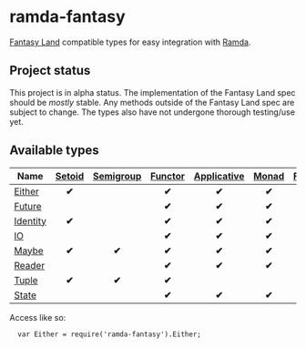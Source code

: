 ramda-fantasy
=============

[Fantasy Land][1] compatible types for easy integration with [Ramda][2].

## Project status
This project is in alpha status. The implementation of the Fantasy Land spec should be *mostly*
stable. Any methods outside of the Fantasy Land spec are subject to change. The types also have
not undergone thorough testing/use yet.

## Available types

| Name            | [Setoid][3]  | [Semigroup][4] | [Functor][5] | [Applicative][6] | [Monad][7] | [Foldable][8] | [ChainRec][16] |
| --------------- | :----------: | :------------: | :----------: | :--------------: | :--------: | :-----------: | :------------: |
| [Either][9]     |    **✔︎**     |                |     **✔︎**    |      **✔︎**       |   **✔︎**    |               |     **✔︎**      |
| [Future][10]    |              |                |     **✔︎**    |      **✔︎**       |   **✔︎**    |               |     **✔︎**      |
| [Identity][11]  |    **✔︎**     |                |     **✔︎**    |      **✔︎**       |   **✔︎**    |               |     **✔︎**      |
| [IO][12]        |              |                |     **✔︎**    |      **✔︎**       |   **✔︎**    |               |     **✔︎**      |
| [Maybe][13]     |    **✔︎**     |     **✔︎**      |     **✔︎**    |      **✔︎**       |   **✔︎**    |     **✔︎**     |     **✔︎**      |
| [Reader][14]    |              |                |     **✔︎**    |      **✔︎**       |   **✔︎**    |               |                |
| [Tuple][15]     |    **✔︎**     |     **✔︎**      |     **✔︎**    |                  |            |               |                |
| [State][17]     |               |               |       **✔︎**   |    **✔︎**        |   **✔︎**    |               |       **✔︎**        |


Access like so:
```
  var Either = require('ramda-fantasy').Either;
```

[1]: https://github.com/fantasyland/fantasy-land
[2]: https://github.com/ramda/ramda
[3]: https://github.com/fantasyland/fantasy-land#setoid
[4]: https://github.com/fantasyland/fantasy-land#semigroup
[5]: https://github.com/fantasyland/fantasy-land#functor
[6]: https://github.com/fantasyland/fantasy-land#applicative
[7]: https://github.com/fantasyland/fantasy-land#monad
[8]: https://github.com/fantasyland/fantasy-land#foldable
[9]: docs/Either.md
[10]: docs/Future.md
[11]: docs/Identity.md
[12]: docs/IO.md
[13]: docs/Maybe.md
[14]: docs/Reader.md
[15]: docs/Tuple.md
[16]: https://github.com/fantasyland/fantasy-land#chainrec
[17]: docs/State.md

